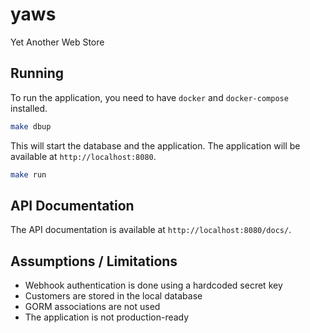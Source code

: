 # yaws
Yet Another Web Store

## Running

To run the application, you need to have `docker` and `docker-compose` installed.

```bash
make dbup
```

This will start the database and the application. The application will be available at `http://localhost:8080`.

```bash
make run
```

## API Documentation

The API documentation is available at `http://localhost:8080/docs/`.


## Assumptions / Limitations

- Webhook authentication is done using a hardcoded secret key
- Customers are stored in the local database
- GORM associations are not used
- The application is not production-ready
